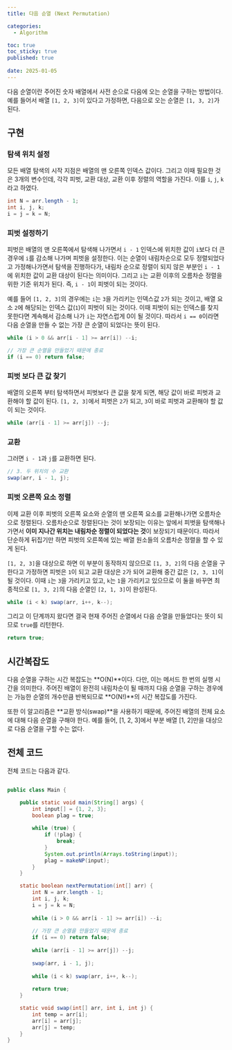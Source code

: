```yaml
---
title: 다음 순열 (Next Permutation)

categories:
  - Algorithm

toc: true
toc_sticky: true
published: true
 
date: 2025-01-05
---
```


다음 순열이란 주어진 숫자 배열에서 사전 순으로 다음에 오는 순열을 구하는 방법이다. 예를 들어서 배열 `[1, 2, 3]`이 있다고 가정하면, 다음으로 오는 순열은 `[1, 3, 2]`가 된다.

## 구현

### 탐색 위치 설정

모든 배열 탐색의 시작 지점은 배열의 맨 오른쪽 인덱스 값이다. 그리고 이때 필요한 것은 3개의 변수인데, 각각 피벗, 교환 대상, 교환 이후 정렬의 역할을 가진다. 이를 `i`, `j`, `k`라고 하였다.

```java
int N = arr.length - 1;
int i, j, k;
i = j = k = N;
```

### 피벗 설정하기

피벗은 배열의 맨 오른쪽에서 탐색해 나가면서 `i - 1` 인덱스에 위치한 값이 `i`보다 더 큰 경우에 `i`를 감소해 나가며 피벗을 설정한다. 이는 순열이 내림차순으로 모두 정렬되었다고 가정해나가면서 탐색을 진행하다가, 내림차 순으로 정렬이 되지 않은 부분인 `i - 1`에 위치한 값이 교환 대상이 된다는 의미이다. 그리고 `i`는 교환 이후의 오름차순 정렬을 위한 기준 위치가 된다. 즉, `i - 1`이 피벗이 되는 것이다.

예를 들어 `[1, 2, 3]`의 경우에는 `i`는 `3`을 가리키는 인덱스값 `2`가 되는 것이고, 배열 요소 `2`에 해당되는 인덱스 값(`1`)이 피벗이 되는 것이다. 이때 피벗이 되는 인덱스를 찾지 못한다면 계속해서 감소해 나가 `i`는 자연스럽게 0이 될 것이다. 따라서 `i == 0`이라면 다음 순열을 만들 수 없는 가장 큰 순열이 되었다는 뜻이 된다.

```java
while (i > 0 && arr[i - 1] >= arr[i]) --i;

// 가장 큰 순열을 만들었기 때문에 종료
if (i == 0) return false;
```

### 피벗 보다 큰 값 찾기

배열의 오른쪽 부터 탐색하면서 피벗보다 큰 값을 찾게 되면, 해당 값이 바로 피벗과 교환해야 할 값이 된다. `[1, 2, 3]`에서 피벗은 `2`가 되고, `3`이 바로 피벗과 교환해야 할 값이 되는 것이다.

```java
while (arr[i - 1] >= arr[j]) --j;
```

### 교환

그러면 `i - 1`과 `j`를 교환하면 된다.

```java
// 3. 두 위치의 수 교환
swap(arr, i - 1, j);
```

### 피벗 오른쪽 요소 정렬

이제 교환 이후 피벗의 오른쪽 요소와 순열의 맨 오른쪽 요소를 교환해나가면 오름차순으로 정렬된다. 오름차순으로 정렬된다는 것이 보장되는 이유는 앞에서 피벗을 탐색해나가면서 **이미 지나간 위치는 내림차순 정렬이 되었다는 것**이 보장되기 때문이다. 따라서 단순하게 뒤집기만 하면 피벗의 오른쪽에 있는 배열 원소들의 오름차순 정렬을 할 수 있게 된다.

`[1, 2, 3]`을 대상으로 하면 이 부분이 동작하지 않으므로 `[1, 3, 2]`의 다음 순열을 구한다고 가정하면 피벗은 `1`이 되고 교환 대상은 `2`가 되어 교환해 중간 값은 `[2, 3, 1]`이 될 것이다. 이때 `i`는 `3`을 가리키고 있고, `k`는 `1`을 가리키고 있으므로 이 둘을 바꾸면 최종적으로 `[1, 3, 2]`의 다음 순열인 `[2, 1, 3]`이 완성된다.

```java
while (i < k) swap(arr, i++, k--);
```

그리고 이 단계까지 왔다면 결국 현재 주어진 순열에서 다음 순열을 만들었다는 뜻이 되므로 `true`를 리턴한다.

```java
return true;
```

## 시간복잡도

다음 순열을 구하는 시간 복잡도는 **O(N)**이다. 다만, 이는 메서드 한 번의 실행 시간을 의미한다. 주어진 배열이 완전히 내림차순이 될 때까지 다음 순열을 구하는 경우에는 가능한 순열의 개수만큼 반복되므로 **O(N!)**의 시간 복잡도를 가진다.

또한 이 알고리즘은 **교환 방식(swap)**을 사용하기 때문에, 주어진 배열의 전체 요소에 대해 다음 순열을 구해야 한다. 예를 들어, [1, 2, 3]에서 부분 배열 [1, 2]만을 대상으로 다음 순열을 구할 수는 없다.

## 전체 코드

전체 코드는 다음과 같다.

```java

public class Main {

	public static void main(String[] args) {
		int input[] = {1, 2, 3};
		boolean plag = true;
		
		while (true) {
			if (!plag) {
				break;
			}
			System.out.println(Arrays.toString(input));
			plag = makeNP(input);
		}
	}

    static boolean nextPermutation(int[] arr) {
        int N = arr.length - 1;
        int i, j, k;
        i = j = k = N;
        
        while (i > 0 && arr[i - 1] >= arr[i]) --i;
        
        // 가장 큰 순열을 만들었기 때문에 종료
        if (i == 0) return false;
        
        while (arr[i - 1] >= arr[j]) --j;
        
        swap(arr, i - 1, j);
        
        while (i < k) swap(arr, i++, k--);
        
        return true;
    }

    static void swap(int[] arr, int i, int j) {
        int temp = arr[i];
        arr[i] = arr[j];
        arr[j] = temp;
    }
}
```